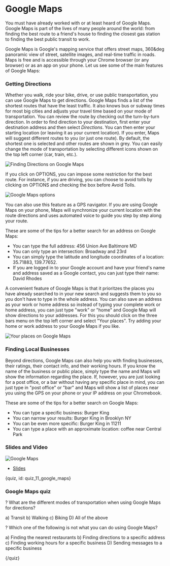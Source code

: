 # Google Maps

You must have already worked with or at least heard of Google Maps. Google Maps is part of the lives of many people around the world: from finding the best route to a friend's house to finding the closest gas station to finding the best public transit to work.

Google Maps is Google's mapping service that offers street maps, 360&deg panoramic view of street, satellite images, and real-time traffic in roads. Maps is free and is accessible through your Chrome browser (or any browser) or as an app on your phone. Let us see some of the main features of Google Maps:

### Getting Directions

Whether you walk, ride your bike, drive, or use public transportation, you can use Google Maps to get directions. Google Maps finds a list of the shortest routes that have the least traffic. It also knows bus or subway times for most big cities and adjusts your travel time based on your mode of transportation. You can review the route by checking out the turn-by-turn direction. In order to find direction to your destination, first enter your destination address and then select *Directions*. You can then enter your starting location (or leaving it as your current location). If you enter, Maps will suggest different routes to you (or just one route). By default, the shortest one is selected and other routes are shown in grey. You can easily change the mode of transportation by selecting different icons shown on the top left corner (car, train, etc.).

![Finding Directions on Google Maps](images/09_maps/09_google_maps_01.png)

If you click on OPTIONS, you can impose some restriction for the best route. For instance, if you are driving, you can choose to avoid tolls by clicking on OPTIONS and checking the box before Avoid Tolls.

![Google Maps options](images/09_maps/09_google_maps_02.png)

You can also use this feature as a GPS navigator. If you are using Google Maps on your phone, Maps will synchronize your current location with the route directions and uses automated voice to guide you step by step along your route. 

These are some of the tips for a better search for an address on Google Maps:

- You can type the full address: 456 Union Ave Baltimore MD
- You can only type an intersection: Broadway and 23rd
- You can simply type the latitude and longitude coordinates of a location: 35.71883, 139.77652.
- If you are logged in to your Google account and have your friend's name and address saved as a Google contact, you can just type their name: David Rhodes

A convenient feature of Google Maps is that it prioritzes the places you have already searched to in your new search and suggests them to you so you don't have to type in the whole address. You can also save an address as your work or home address so instead of typing your complete work or home address, you can just type "work" or "home" and Google Map will show directions to your addresses. For this you should click on the three bars menu on the top left corner and select "Your places". Try adding your home or work address to your Google Maps if you like.

![Your places on Google Maps](images/09_maps/09_google_maps_03.png)

### Finding Local Businesses

Beyond directions, Google Maps can also help you with finding businesses, their ratings, their contact info, and their working hours. If you know the name of the business or public place, simply type the name and Maps will show the information regarding the place. If, however, you are just looking for a post office, or a bar without having any specific place in mind, you can just type in "post office" or "bar" and Maps will show a list of places near you using the GPS on your phone or your IP address on your Chromebook.

These are some of the tips for a better search on Google Maps:

- You can type a specific business: Burger King
- You can narrow your results: Burger King in Brooklyn NY
- You can be even more specific: Burger King in 11211
- You can type a place with an approximate location: coffee near Central Park

### Slides and Video

![Google Maps](https://youtu.be/tCenyltXuB4)

* [Slides](https://docs.google.com/presentation/d/1lLk0rFZaKOUSzSSw_6pPhvwqR-L2eusmaw0yc-qQADI/edit?usp=sharing)

{quiz, id: quiz_11_google_maps}

### Google Maps quiz

? What are the different modes of transportation when using Google Maps for directions?

a) Transit
b) Walking
c) Biking
D) All of the above

? Which one of the following is not what you can do using Google Maps?

a) Finding the nearest restaurants
b) Finding directions to a specific address
c) Finding working hours for a specific business
D) Sending messages to a specific business

{/quiz}

